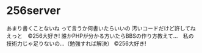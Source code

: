 # 256server
あまり書くことないね
って言うか何書いたらいいの
汚いコードだけど許してね
えっと　©256大好き!
誰かPHPが分かる方いたらBBSの作り方教えて…　私の技術力じゃ足りないの…（勉強すれば解決）
©256大好き!